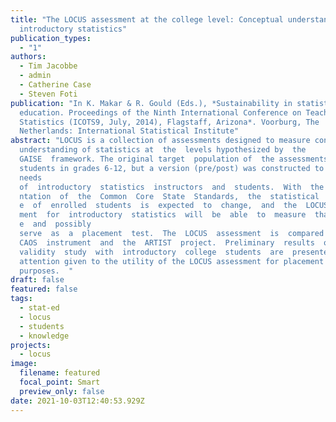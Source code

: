 ```yaml
---
title: "The LOCUS assessment at the college level: Conceptual understanding in
  introductory statistics"
publication_types:
  - "1"
authors:
  - Tim Jacobbe
  - admin
  - Catherine Case
  - Steven Foti
publication: "In K. Makar & R. Gould (Eds.), *Sustainability in statistics
  education. Proceedings of the Ninth International Conference on Teaching
  Statistics (ICOTS9, July, 2014), Flagstaff, Arizona*. Voorburg, The
  Netherlands: International Statistical Institute"
abstract: "LOCUS is a collection of assessments designed to measure conceptual
  understanding of statistics at  the  levels hypothesized by  the
  GAISE  framework. The original target  population of  the assessments is
  students in grades 6-12, but a version (pre/post) was constructed to meet the
  needs
  of  introductory  statistics  instructors  and  students.  With  the  impleme\
  ntation  of  the  Common  Core  State  Standards,  the  statistical  knowledg\
  e  of  enrolled  students  is  expected  to  change,  and  the  LOCUS  assess\
  ment  for  introductory  statistics  will  be  able  to  measure  that  chang\
  e  and  possibly
  serve  as  a  placement  test.  The  LOCUS  assessment  is  compared  to  the  \
  CAOS  instrument  and  the  ARTIST  project.  Preliminary  results  of  the  \
  validity  study  with  introductory  college  students  are  presented with
  attention given to the utility of the LOCUS assessment for placement
  purposes.  "
draft: false
featured: false
tags:
  - stat-ed
  - locus
  - students
  - knowledge
projects:
  - locus
image:
  filename: featured
  focal_point: Smart
  preview_only: false
date: 2021-10-03T12:40:53.929Z
---
```

